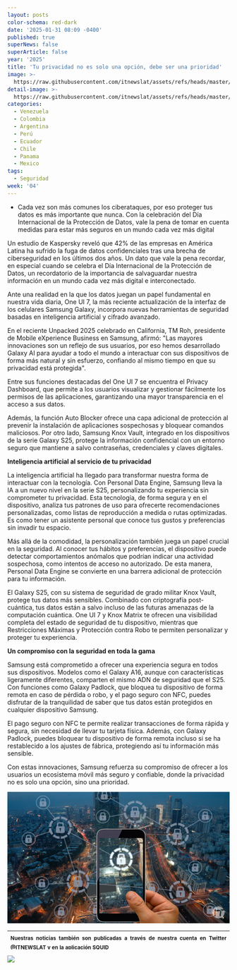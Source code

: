 ```yaml
---
layout: posts
color-schema: red-dark
date: '2025-01-31 08:09 -0400'
published: true
superNews: false
superArticle: false
year: '2025'
title: 'Tu privacidad no es solo una opción, debe ser una prioridad'
image: >-
  https://raw.githubusercontent.com/itnewslat/assets/refs/heads/master/img/540x320/seguridad-mobil-p.jpg
detail-image: >-
  https://raw.githubusercontent.com/itnewslat/assets/refs/heads/master/img/1024x680/seguridad-mobil-g.jpg
categories:
  - Venezuela
  - Colombia
  - Argentina
  - Perú
  - Ecuador
  - Chile
  - Panama
  - Mexico
tags:
  - Seguridad
week: '04'
---
```

- Cada vez son más comunes los ciberataques, por eso proteger tus datos es más importante que nunca. Con la celebración del Día Internacional de la Protección de Datos, vale la pena de tomar en cuenta medidas para estar más seguros en un mundo cada vez más digital

Un estudio de Kaspersky reveló que 42% de las empresas en América Latina ha sufrido la fuga de datos confidenciales tras una brecha de ciberseguridad en los últimos dos años. Un dato que vale la pena recordar, en especial cuando se celebra el Día Internacional de la Protección de Datos, un recordatorio de la importancia de salvaguardar nuestra información en un mundo cada vez más digital e interconectado.

Ante una realidad en la que los datos juegan un papel fundamental en nuestra vida diaria, One UI 7, la más reciente actualización de la interfaz de los celulares Samsung Galaxy, incorpora nuevas herramientas de seguridad basadas en inteligencia artificial y cifrado avanzado.

En el reciente Unpacked 2025 celebrado en California, TM Roh, presidente de Mobile eXperience Business en Samsung, afirmó: "Las mayores innovaciones son un reflejo de sus usuarios, por eso hemos desarrollado Galaxy AI para ayudar a todo el mundo a interactuar con sus dispositivos de forma más natural y sin esfuerzo, confiando al mismo tiempo en que su privacidad está protegida".

Entre sus funciones destacadas del One UI 7 se encuentra el Privacy Dashboard, que permite a los usuarios visualizar y gestionar fácilmente los permisos de las aplicaciones, garantizando una mayor transparencia en el acceso a sus datos.

Además, la función Auto Blocker ofrece una capa adicional de protección al prevenir la instalación de aplicaciones sospechosas y bloquear comandos maliciosos. Por otro lado, Samsung Knox Vault, integrado en los dispositivos de la serie Galaxy S25, protege la información confidencial con un entorno seguro que mantiene a salvo contraseñas, credenciales y claves digitales.

**Inteligencia artificial al servicio de tu privacidad**

La inteligencia artificial ha llegado para transformar nuestra forma de interactuar con la tecnología. Con Personal Data Engine, Samsung lleva la IA a un nuevo nivel en la serie S25, personalizando tu experiencia sin comprometer tu privacidad. Esta tecnología, de forma segura y en el dispositivo, analiza tus patrones de uso para ofrecerte recomendaciones personalizadas, como listas de reproducción a medida o rutas optimizadas. Es como tener un asistente personal que conoce tus gustos y preferencias sin invadir tu espacio.

Más allá de la comodidad, la personalización también juega un papel crucial en la seguridad. Al conocer tus hábitos y preferencias, el dispositivo puede detectar comportamientos anómalos que podrían indicar una actividad sospechosa, como intentos de acceso no autorizado. De esta manera, Personal Data Engine se convierte en una barrera adicional de protección para tu información.

El Galaxy S25, con su sistema de seguridad de grado militar Knox Vault, protege tus datos más sensibles. Combinado con criptografía post-cuántica, tus datos están a salvo incluso de las futuras amenazas de la computación cuántica. One UI 7 y Knox Matrix te ofrecen una visibilidad completa del estado de seguridad de tu dispositivo, mientras que Restricciones Máximas y Protección contra Robo te permiten personalizar y proteger tu experiencia.

**Un compromiso con la seguridad en toda la gama**

Samsung está comprometido a ofrecer una experiencia segura en todos sus dispositivos. Modelos como el Galaxy A16, aunque con características ligeramente diferentes, comparten el mismo ADN de seguridad que el S25. Con funciones como Galaxy Padlock, que bloquea tu dispositivo de forma remota en caso de pérdida o robo, y el pago seguro con NFC, puedes disfrutar de la tranquilidad de saber que tus datos están protegidos en cualquier dispositivo Samsung.

El pago seguro con NFC te permite realizar transacciones de forma rápida y segura, sin necesidad de llevar tu tarjeta física. Además, con Galaxy Padlock, puedes bloquear tu dispositivo de forma remota incluso si se ha restablecido a los ajustes de fábrica, protegiendo así tu información más sensible.

Con estas innovaciones, Samsung refuerza su compromiso de ofrecer a los usuarios un ecosistema móvil más seguro y confiable, donde la privacidad no es solo una opción, sino una prioridad.

![](https://raw.githubusercontent.com/itnewslat/assets/refs/heads/master/img/540x320/seguridad-mobil-p.jpg)

<table style="height: 42px;" width="569">
<tbody>
<tr>
<td style="text-align: justify;"><sub><strong>Nuestras noticias también son publicadas a través de nuestra cuenta en Twitter <a href="https://twitter.com/itnewslat?lang=es">@ITNEWSLAT</a> y en la aplicación <a href="https://squidapp.co/en/">SQUID</a></strong></sub></td>
</tr>
</tbody>
</table>

<img src="https://tracker.metricool.com/c3po.jpg?hash=56f88a41e39ab42c063cc51676587a04"/>